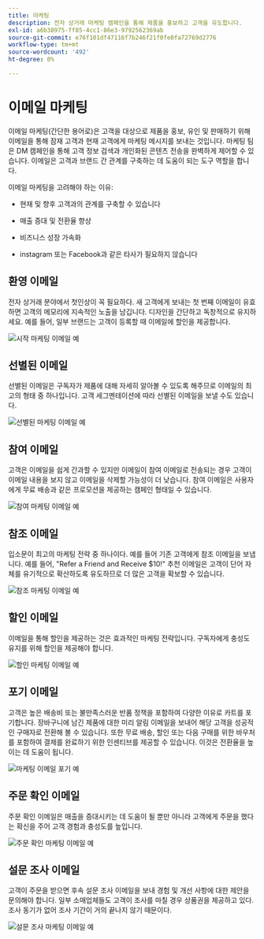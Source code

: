 ```yaml
---
title: 마케팅
description: 전자 상거래 마케팅 캠페인을 통해 제품을 홍보하고 고객을 유도합니다.
exl-id: a6b38975-ff85-4cc1-86e3-9792562369ab
source-git-commit: e76f101df47116f7b246f21f0fe0fa72769d2776
workflow-type: tm+mt
source-wordcount: '492'
ht-degree: 0%

---
```


# 이메일 마케팅

이메일 마케팅(간단한 용어로)은 고객을 대상으로 제품을 홍보, 유인 및 판매하기 위해 이메일을 통해 잠재 고객과 현재 고객에게 마케팅 메시지를 보내는 것입니다. 마케팅 팀은 DM 캠페인을 통해 고객 정보 검색과 개인화된 콘텐츠 전송을 완벽하게 제어할 수 있습니다. 이메일은 고객과 브랜드 간 관계를 구축하는 데 도움이 되는 도구 역할을 합니다.

이메일 마케팅을 고려해야 하는 이유:

- 현재 및 향후 고객과의 관계를 구축할 수 있습니다

- 매출 증대 및 전환율 향상

- 비즈니스 성장 가속화

- instagram 또는 Facebook과 같은 타사가 필요하지 않습니다

## 환영 이메일

전자 상거래 분야에서 첫인상이 꼭 필요하다. 새 고객에게 보내는 첫 번째 이메일이 유효하면 고객의 메모리에 지속적인 노출을 남깁니다. 디자인을 간단하고 독창적으로 유지하세요. 예를 들어, 일부 브랜드는 고객이 등록할 때 이메일에 할인을 제공합니다.

![시작 마케팅 이메일 예](../../assets/playbooks/marketing-email-welcome.png)

## 선별된 이메일

선별된 이메일은 구독자가 제품에 대해 자세히 알아볼 수 있도록 해주므로 이메일의 최고의 형태 중 하나입니다. 고객 세그멘테이션에 따라 선별된 이메일을 보낼 수도 있습니다.

![선별된 마케팅 이메일 예](../../assets/playbooks/marketing-email-curated.png)

## 참여 이메일

고객은 이메일을 쉽게 간과할 수 있지만 이메일이 참여 이메일로 전송되는 경우 고객이 이메일 내용을 보지 않고 이메일을 삭제할 가능성이 더 낮습니다. 참여 이메일은 사용자에게 무료 배송과 같은 프로모션을 제공하는 캠페인 형태일 수 있습니다.

![참여 마케팅 이메일 예](../../assets/playbooks/marketing-email-engagement.png)

## 참조 이메일

입소문이 최고의 마케팅 전략 중 하나이다. 예를 들어 기존 고객에게 참조 이메일을 보냅니다. 예를 들어, &quot;Refer a Friend and Receive $10!&quot; 추천 이메일은 고객이 단어 자체를 유기적으로 확산하도록 유도하므로 더 많은 고객을 확보할 수 있습니다.

![참조 마케팅 이메일 예](../../assets/playbooks/marketing-email-referral.png)

## 할인 이메일

이메일을 통해 할인을 제공하는 것은 효과적인 마케팅 전략입니다. 구독자에게 충성도 유지를 위해 할인을 제공해야 합니다.

![할인 마케팅 이메일 예](../../assets/playbooks/marketing-email-discount.png)

## 포기 이메일

고객은 높은 배송비 또는 불만족스러운 반품 정책을 포함하여 다양한 이유로 카트를 포기합니다. 장바구니에 남긴 제품에 대한 미리 알림 이메일을 보내어 해당 고객을 성공적인 구매자로 전환해 볼 수 있습니다. 또한 무료 배송, 할인 또는 다음 구매를 위한 바우처를 포함하여 결제를 완료하기 위한 인센티브를 제공할 수 있습니다. 이것은 전환율을 높이는 데 도움이 됩니다.

![마케팅 이메일 포기 예](../../assets/playbooks/marketing-email-abandon.png)

## 주문 확인 이메일

주문 확인 이메일은 매출을 증대시키는 데 도움이 될 뿐만 아니라 고객에게 주문을 했다는 확신을 주어 고객 경험과 충성도를 높입니다.

![주문 확인 마케팅 이메일 예](../../assets/playbooks/marketing-email-order-confirmation.png)

## 설문 조사 이메일

고객이 주문을 받으면 후속 설문 조사 이메일을 보내 경험 및 개선 사항에 대한 제안을 문의해야 합니다. 일부 소매업체들도 고객이 조사를 마칠 경우 상품권을 제공하고 있다. 조사 동기가 없어 조사 기간이 거의 끝나지 않기 때문이다.

![설문 조사 마케팅 이메일 예](../../assets/playbooks/marketing-email-survey.png)
